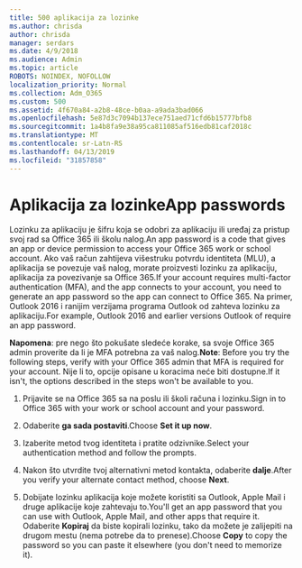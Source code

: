 ```yaml
---
title: 500 aplikacija za lozinke
ms.author: chrisda
author: chrisda
manager: serdars
ms.date: 4/9/2018
ms.audience: Admin
ms.topic: article
ROBOTS: NOINDEX, NOFOLLOW
localization_priority: Normal
ms.collection: Adm_O365
ms.custom: 500
ms.assetid: 4f670a84-a2b8-48ce-b0aa-a9ada3bad066
ms.openlocfilehash: 5e87d3c7094b137ece751aed71cfd6b15777bfb8
ms.sourcegitcommit: 1a4b8fa9e38a95ca811085af516edb81caf2018c
ms.translationtype: MT
ms.contentlocale: sr-Latn-RS
ms.lasthandoff: 04/13/2019
ms.locfileid: "31857858"
---
```

# <a name="app-passwords"></a><span data-ttu-id="83c02-102">Aplikacija za lozinke</span><span class="sxs-lookup"><span data-stu-id="83c02-102">App passwords</span></span>

<span data-ttu-id="83c02-103">Lozinku za aplikaciju je šifru koja se odobri za aplikaciju ili uređaj za pristup svoj rad sa Office 365 ili školu nalog.</span><span class="sxs-lookup"><span data-stu-id="83c02-103">An app password is a code that gives an app or device permission to access your Office 365 work or school account.</span></span> <span data-ttu-id="83c02-104">Ako vaš račun zahtijeva višestruku potvrdu identiteta (MLU), a aplikacija se povezuje vaš nalog, morate proizvesti lozinku za aplikaciju, aplikacija za povezivanje sa Office 365.</span><span class="sxs-lookup"><span data-stu-id="83c02-104">If your account requires multi-factor authentication (MFA), and the app connects to your account, you need to generate an app password so the app can connect to Office 365.</span></span> <span data-ttu-id="83c02-105">Na primer, Outlook 2016 i ranijim verzijama programa Outlook od zahteva lozinku za aplikaciju.</span><span class="sxs-lookup"><span data-stu-id="83c02-105">For example, Outlook 2016 and earlier versions Outlook of require an app password.</span></span>

 <span data-ttu-id="83c02-106">**Napomena**: pre nego što pokušate sledeće korake, sa svoje Office 365 admin proverite da li je MFA potrebna za vaš nalog.</span><span class="sxs-lookup"><span data-stu-id="83c02-106">**Note**: Before you try the following steps, verify with your Office 365 admin that MFA is required for your account.</span></span> <span data-ttu-id="83c02-107">Nije li to, opcije opisane u koracima neće biti dostupne.</span><span class="sxs-lookup"><span data-stu-id="83c02-107">If it isn't, the options described in the steps won't be available to you.</span></span>

1. <span data-ttu-id="83c02-108">Prijavite se na Office 365 sa na poslu ili školi računa i lozinku.</span><span class="sxs-lookup"><span data-stu-id="83c02-108">Sign in to Office 365 with your work or school account and your password.</span></span>

2. <span data-ttu-id="83c02-109">Odaberite **ga sada postaviti**.</span><span class="sxs-lookup"><span data-stu-id="83c02-109">Choose **Set it up now**.</span></span>

3. <span data-ttu-id="83c02-110">Izaberite metod tvog identiteta i pratite odzivnike.</span><span class="sxs-lookup"><span data-stu-id="83c02-110">Select your authentication method and follow the prompts.</span></span>

4. <span data-ttu-id="83c02-111">Nakon što utvrdite tvoj alternativni metod kontakta, odaberite **dalje**.</span><span class="sxs-lookup"><span data-stu-id="83c02-111">After you verify your alternate contact method, choose **Next**.</span></span>

5. <span data-ttu-id="83c02-112">Dobijate lozinku aplikacija koje možete koristiti sa Outlook, Apple Mail i druge aplikacije koje zahtevaju to.</span><span class="sxs-lookup"><span data-stu-id="83c02-112">You'll get an app password that you can use with Outlook, Apple Mail, and other apps that require it.</span></span> <span data-ttu-id="83c02-113">Odaberite **Kopiraj** da biste kopirali lozinku, tako da možete je zalijepiti na drugom mestu (nema potrebe da to prenese).</span><span class="sxs-lookup"><span data-stu-id="83c02-113">Choose **Copy** to copy the password so you can paste it elsewhere (you don't need to memorize it).</span></span>
